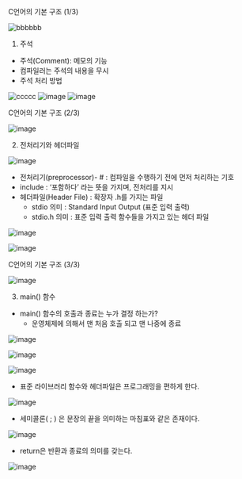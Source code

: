 C언어의 기본 구조 (1/3)

![bbbbbb](https://user-images.githubusercontent.com/76800974/111096762-99a6fd80-8583-11eb-9728-de40bab1c7ae.jpg)

1. 주석
  - 주석(Comment): 메모의 기능
  - 컴파일러는 주석의 내용을 무시
  - 주석 처리 방법
 
![ccccc](https://user-images.githubusercontent.com/76800974/111096799-b04d5480-8583-11eb-9e6e-d58eac60f193.jpg)
![image](https://user-images.githubusercontent.com/76800974/111097319-a37d3080-8584-11eb-8751-24d6db9742cf.png)
![image](https://user-images.githubusercontent.com/76800974/111097341-ac6e0200-8584-11eb-9fd5-09294b4005e9.png)

C언어의 기본 구조 (2/3)

![image](https://user-images.githubusercontent.com/76800974/111098038-028f7500-8586-11eb-9ce3-0644ebb36f49.png)

2. 전처리기와 헤더파일

![image](https://user-images.githubusercontent.com/76800974/111098054-0a4f1980-8586-11eb-9c41-9adb40930ff8.png)

  - 전처리기(preprocessor)- #  :  컴파일을 수행하기 전에 먼저 처리하는 기호
  - include : ‘포함하다’ 라는 뜻을 가지며, 전처리를 지시
  - 헤더파일(Header File) : 확장자 .h를 가지는 파일
    - stdio   의미 :  Standard Input Output (표준 입력 출력)
    - stdio.h 의미 : 표준 입력 출력 함수들을 가지고 있는 헤더 파일
  
![image](https://user-images.githubusercontent.com/76800974/111098137-34084080-8586-11eb-8d28-a07b440b15a0.png)

![image](https://user-images.githubusercontent.com/76800974/111098171-42565c80-8586-11eb-8d4e-9b62a0ba23c7.png)

C언어의 기본 구조 (3/3)

![image](https://user-images.githubusercontent.com/76800974/111098552-112a5c00-8587-11eb-838e-d3fdcb00eb1d.png)

3. main() 함수
  - main() 함수의 호출과 종료는 누가 결정 하는가? 
    - 운영체제에 의해서 맨 처음 호출 되고 맨 나중에 종료 

![image](https://user-images.githubusercontent.com/76800974/111098587-27d0b300-8587-11eb-96c3-ecbd57c35937.png)

![image](https://user-images.githubusercontent.com/76800974/111098629-3f0fa080-8587-11eb-90b3-205abb5fff7b.png)

![image](https://user-images.githubusercontent.com/76800974/111098642-46cf4500-8587-11eb-8afa-de435ec1d7ed.png)

  - 표준 라이브러리 함수와 헤더파일은 프로그래밍을 편하게 한다.

![image](https://user-images.githubusercontent.com/76800974/111098675-564e8e00-8587-11eb-95af-aa729c6787db.png)

  - 세미콜론( ; ) 은 문장의 끝을 의미하는 마침표와 같은 존재이다.

![image](https://user-images.githubusercontent.com/76800974/111098713-69615e00-8587-11eb-9001-6258738f25c6.png)

  - return은 반환과 종료의 의미를 갖는다.

![image](https://user-images.githubusercontent.com/76800974/111098740-767e4d00-8587-11eb-9b29-1cb5cd154e56.png)

